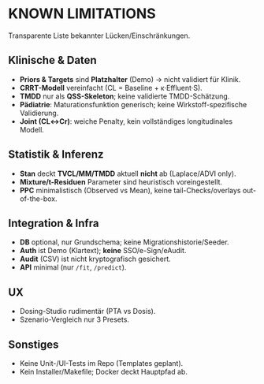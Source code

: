 # KNOWN LIMITATIONS

Transparente Liste bekannter Lücken/Einschränkungen.

## Klinische & Daten
- **Priors & Targets** sind **Platzhalter** (Demo) → nicht validiert für Klinik.  
- **CRRT-Modell** vereinfacht (CL = Baseline + κ·Effluent·S).  
- **TMDD** nur als **QSS-Skeleton**; keine validierte TMDD-Schätzung.  
- **Pädiatrie**: Maturationsfunktion generisch; keine Wirkstoff-spezifische Validierung.  
- **Joint (CL↔Cr)**: weiche Penalty, kein vollständiges longitudinales Modell.

## Statistik & Inferenz
- **Stan** deckt **TVCL/MM/TMDD** aktuell **nicht** ab (Laplace/ADVI only).  
- **Mixture/t-Residuen** Parameter sind heuristisch voreingestellt.  
- **PPC** minimalistisch (Observed vs Mean), keine tail-Checks/overlays out-of-the-box.

## Integration & Infra
- **DB** optional, nur Grundschema; keine Migrationshistorie/Seeder.  
- **Auth** ist Demo (Klartext); **keine** SSO/e-Sign/eAudit.  
- **Audit** (CSV) ist nicht kryptografisch gesichert.  
- **API** minimal (nur `/fit`, `/predict`).

## UX
- Dosing-Studio rudimentär (PTA vs Dosis).  
- Szenario-Vergleich nur 3 Presets.

## Sonstiges
- Keine Unit-/UI-Tests im Repo (Templates geplant).  
- Kein Installer/Makefile; Docker deckt Hauptpfad ab.
